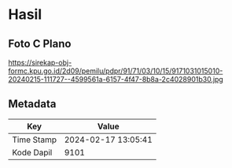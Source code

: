 # Hasil

## Foto C Plano

https://sirekap-obj-formc.kpu.go.id/2d09/pemilu/pdpr/91/71/03/10/15/9171031015010-20240215-111727--4599561a-6157-4f47-8b8a-2c4028901b30.jpg


## Metadata

| Key        | Value               |
| ---------- | ------------------- |
| Time Stamp | 2024-02-17 13:05:41 |
| Kode Dapil | 9101                |




